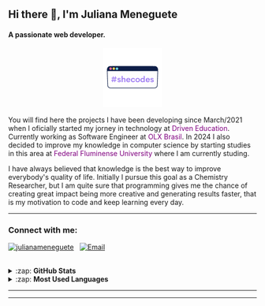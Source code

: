 <h2>Hi there 👋, I'm Juliana Meneguete</h1>

<h4>A passionate web developer. </h4>
 <p align="center" ><img alt="GIF" src="image/shecodes.png" width="120"  /> <p>
 
<p> You will find here the projects I have been developing since March/2021  when I oficially started my jorney in technology at <a href="https://driveneducation.com.br/" target="blank" style="text-decoration: none; color:purple">Driven Education</a>. Currently working as Software Engineer at <a href="https://br.linkedin.com/company/olx-brasil" target="blank" style="text-decoration: none; color:purple">OLX Brasil</a>. In 2024 I also decided to improve my knowledge in computer science by starting studies in this area at <a href="https://www.linkedin.com/school/universidade-federal-fluminense/" target="blank" style="text-decoration: none; color:purple">Federal Fluminense University</a> where I am currently studing.</p>

<p> I have always believed that knowledge is the best way to improve everybody's quality of life. Initially I pursue this goal as a Chemistry Researcher, but I am quite sure that programming gives me the chance of creating great impact being more creative and generating results faster, that is my motivation to code and keep learning every day. </p>

---

<h3 align="left">Connect with me:</h3>

<p align="left">
 
<a href="https://linkedin.com/in/julianameneguete" target="blank"><img  src="https://raw.githubusercontent.com/rahuldkjain/github-profile-readme-generator/master/src/images/icons/Social/linked-in-alt.svg" alt="julianameneguete" height="25" width="25" /></a> &nbsp; <a  href="mailto:jumeneguete@gmail.com"><img height="20" widht="20" alt="Email"  src="https://logodownload.org/wp-content/uploads/2018/03/gmail-logo-16.png"></a> 

</p>
  
 
<br/>


<details>
 <summary>:zap: <b>GitHub Stats</b></summary>
<a  href="https://github.com/jumeneguete">
  <img  height="180em"  src="https://github-readme-stats.vercel.app/api?username=jumeneguete&theme=buefy&show_icons=true">
</a>
</details>

<details>
 <summary>:zap: <b>Most Used Languages</b></summary>
<a  href="https://github.com/jumeneguete">
  <img  height="180em"  src="https://github-readme-stats.vercel.app/api/top-langs/?username=jumeneguete&theme=buefy&layout=compact">
</a>
</details>


---
---

